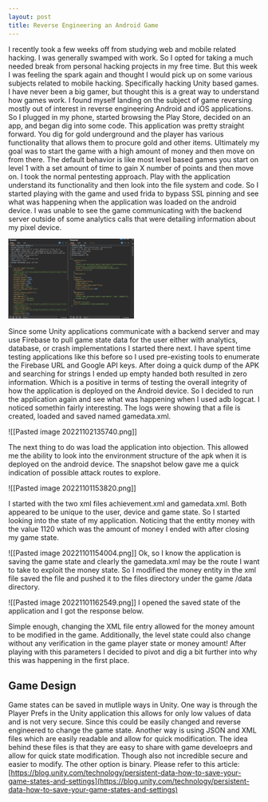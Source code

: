 ```yaml
---
layout: post
title: Reverse Engineering an Android Game
---
```


I recently took a few weeks off from studying web and mobile related hacking. I was generally swamped with work. So I opted for taking a much needed break from personal hacking projects in my free time. But this week I was feeling the spark again and thought I would pick up on some various subjects related to mobile hacking. Specifically hacking Unity based games. I have never been a big gamer, but thought this is a great way to understand how games work.
I found myself landing on the subject of game reversing mostly out of interest in reverse engineering Android and iOS applications. So I plugged in my phone, started browsing the Play Store, decided on an app, and began dig into some code.
This application was pretty straight forward. You dig for gold underground and the player has various functionality that allows them to procure gold and other items. Ultimately my goal was to start the game with a high amount of money and then move on from there.
The default behavior is like most level based games you start on level 1 with a set amount of time to gain X number of points and then move on. I took the normal pentesting approach. Play with the application understand its functionality and then look into the file system and code. So I started playing with the game and used frida to bypass SSL pinning and see what was happening when the application was loaded on the android device. I was unable to see the game communicating with the backend server outside of some analytics calls that were detailing information about my pixel device.

<img src="assets/burpAds.png" alt="drawing" width="50%"/>

Since some Unity applications communicate with a backend server and may use Firebase to pull game state data for the user either with analytics, database, or crash implementations I started there next. I have spent time testing applications like this before so I used pre-existing tools to enumerate the Firebase URL and Google API keys. After doing a quick dump of the APK and searching for strings I ended up empty handed both resulted in zero information. Which is a positive in terms of testing the overall integrity of how the application is deployed on the Android device.
So I decided to run the application again and see what was happening when I used adb logcat. I noticed somethin fairly interesting. The logs were showing that a file is created, loaded and saved named gamedata.xml.

![[Pasted image 20221102135740.png]]

The next thing to do was load the application into objection. This allowed me the ability to look into the environment structure of the apk when it is deployed on the android device. The snapshot below gave me a quick indication of possible attack routes to explore.

![[Pasted image 20221101153820.png]]

I started with the two xml files achievement.xml and gamedata.xml. Both appeared to be unique to the user, device and game state. So I started looking into the state of my application. Noticing that the entity money with the value 1120 which was the amount of money I ended with after closing my game state.

![[Pasted image 20221101154004.png]]
Ok, so I know the application is saving the game state and clearly the gamedata.xml may be the route I want to take to exploit the money state.  So I modified the money entity in the xml file saved the file and pushed it to the files directory under the game /data directory.

![[Pasted image 20221101162549.png]]
I opened the saved state of the application and I got the response below.

Simple enough, changing the XML file entry allowed for the money amount to be modified in the game. Additionally, the level state could also change without any verification in the game player state or money amount! After playing with this parameters I decided to pivot and dig a bit further into why this was happening in the first place.

## Game Design 

Game states can be saved in mutliple ways in Unity. One way is through the Player Prefs in the Unity application this allows for only low values of data and is not very secure. Since this could be easily changed and reverse engineered to change the game state. Another way is using JSON and XML files which are easily readable and allow for quick modification. The idea behind these files is that they are easy to share with game develoeprs and allow for quick state modification. Though also not incredible secure and easier to modify. The other option is binary. Please refer to this article:
[https://blog.unity.com/technology/persistent-data-how-to-save-your-game-states-and-settings](https://blog.unity.com/technology/persistent-data-how-to-save-your-game-states-and-settings)
